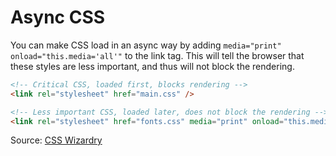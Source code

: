 # Async CSS

You can make CSS load in an async way by adding `media="print" onload="this.media='all'"` to the link tag. This will tell the browser
that these styles are less important, and thus will not block the rendering.

```html
<!-- Critical CSS, loaded first, blocks rendering -->
<link rel="stylesheet" href="main.css" />

<!-- Less important CSS, loaded later, does not block the rendering -->
<link rel="stylesheet" href="fonts.css" media="print" onload="this.media='all'" />
```

Source: [CSS Wizardry](https://csswizardry.com/2020/05/the-fastest-google-fonts/)
